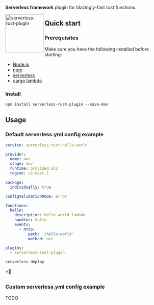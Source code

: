 **Serverless framework** plugin for blazingly-fast rust functions.

<img src="https://rustacean.net/assets/rustacean-flat-happy.png" alt="serverless-rust-plugin" align="left" height="120" width="auto">

## Quick start

### Prerequisites

Make sure you have the following installed before starting:

- [Node.js](https://nodejs.org)
- [npm](https://docs.npmjs.com/downloading-and-installing-node-js-and-npm)
- [serverless](https://www.serverless.com)
- [cargo lambda](https://www.cargo-lambda.info)

### Install
```console
npm install serverless-rust-plugin --save-dev
```

## Usage

### Default serverless.yml config example

```yml
service: serverless-rust-hello-world

provider:
  name: aws
  stage: dev
  runtime: provided.al2
  region: us-east-1

package:
  individually: true

configValidationMode: error

functions:
  hello:
    description: Hello world lambda
    handler: hello
    events:
      - http:
          path: '/hello-world'
          method: get

plugins:
  - serverless-rust-plugin
```

```console
serverless deploy
```

⚡️🚀


### Custom serverless.yml config example

TODO
